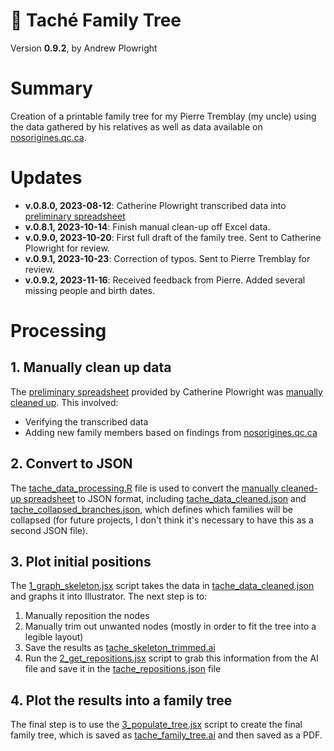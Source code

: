 🌳 Taché Family Tree
======================================================================================================
Version **0.9.2**, by Andrew Plowright


# Summary

Creation of a printable family tree for my Pierre Tremblay (my uncle) using the data gathered by his relatives as well as data available on [nosorigines.qc.ca](https://www.nosorigines.qc.ca/).


# Updates

- **v.0.8.0, 2023-08-12**: Catherine Plowright transcribed data into [preliminary spreadsheet](<xlsx/Pierre's family data sent to Andrew August 12th.xlsx>)
- **v.0.8.1, 2023-10-14**: Finish manual clean-up off Excel data.
- **v.0.9.0, 2023-10-20**: First full draft of the family tree. Sent to Catherine Plowright for review.
- **v.0.9.1, 2023-10-23**: Correction of typos. Sent to Pierre Tremblay for review.
- **v.0.9.2, 2023-11-16**: Received feedback from Pierre. Added several missing people and birth dates.

# Processing

## 1. Manually clean up data

The [preliminary spreadsheet](<xlsx/Pierre's family data sent to Andrew August 12th.xlsx>) provided by Catherine Plowright was [manually cleaned up](xlsx/tache_data_cleaned.xlsx). This involved:
- Verifying the transcribed data
- Adding new family members based on findings from [nosorigines.qc.ca](https://www.nosorigines.qc.ca/)

## 2. Convert to JSON

The [tache_data_processing.R](tache_data_processing.R) file is used to convert the [manually cleaned-up spreadsheet](xlsx/tache_data_cleaned.xlsx) to JSON format, including [tache_data_cleaned.json](json/tache_data_cleaned.json) and [tache_collapsed_branches.json](json/tache_collapsed_branches.json), which defines which families will be collapsed (for future projects, I don't think it's necessary to have this as a second JSON file). 

## 3. Plot initial positions

The [1_graph_skeleton.jsx](js/1_graph_skeleton.jsx) script takes the data in [tache_data_cleaned.json](json/tache_data_cleaned.json) and graphs it into Illustrator. The next step is to:
1. Manually reposition the nodes
2. Manually trim out unwanted nodes (mostly in order to fit the tree into a legible layout)
4. Save the results as [tache_skeleton_trimmed.ai](ai/tache_skeleton_trimmed.ai)
4. Run the [2_get_repositions.jsx](js/2_get_repositions.jsx) script to grab this information from the AI file and save it in the [tache_repositions.json](json/tache_repositions.json) file

## 4. Plot the results into a family tree

The final step is to use the [3_populate_tree.jsx](js/3_populate_tree.jsx) script to create the final family tree, which is saved as [tache_family_tree.ai](ai/tache_family_tree.ai) and then saved as a PDF. 